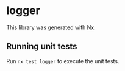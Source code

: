 # logger

This library was generated with [Nx](https://nx.dev).

## Running unit tests

Run `nx test logger` to execute the unit tests.
